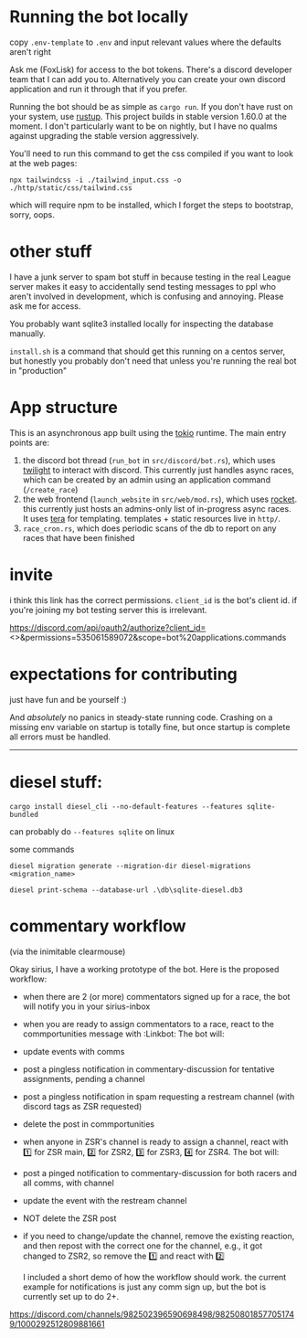 # Running the bot locally

copy `.env-template` to `.env` and input relevant values where the defaults aren't right

Ask me (FoxLisk) for access to the bot tokens. There's a discord developer team that I can add you to. Alternatively
you can create your own discord application and run it through that if you prefer.

Running the bot should be as simple as `cargo run`. If you don't have rust on your system, use
[rustup](https://rustup.rs/). This project builds in stable version 1.60.0 at the moment. I don't particularly want
to be on nightly, but I have no qualms against upgrading the stable version aggressively.

You'll need to run this command to get the css compiled if you want to look at the web pages:

    npx tailwindcss -i ./tailwind_input.css -o ./http/static/css/tailwind.css

which will require npm to be installed, which I forget the steps to bootstrap, sorry, oops.

# other stuff

I have a junk server to spam bot stuff in because testing in the real League server makes it easy to
accidentally send testing messages to ppl who aren't involved in development, which is confusing and annoying.
Please ask me for access.

You probably want sqlite3 installed locally for inspecting the database manually.

`install.sh` is a command that should get this running on a centos server, but honestly you probably don't need that
unless you're running the real bot in "production"

# App structure

This is an asynchronous app built using the [tokio](https://docs.rs/tokio/latest/tokio/) runtime. The main entry
points are:

   1. the discord bot thread (`run_bot` in `src/discord/bot.rs`), which uses [twilight](https://twilight.rs/) to interact with discord. This currently
      just handles async races, which can be created by an admin using an application command (`/create_race`)
   2. the web frontend (`launch_website` in `src/web/mod.rs`), which uses [rocket](https://rocket.rs/). this currently just hosts an admins-only list of
      in-progress async races. It uses [tera](https://tera.netlify.app/docs/) for templating. templates + static
      resources live in `http/`.
   3. `race_cron.rs`, which does periodic scans of the db to report on any races that have been finished

# invite

i think this link has the correct permissions. `client_id` is the bot's client id. if you're joining my bot testing
server this is irrelevant.

https://discord.com/api/oauth2/authorize?client_id=<>&permissions=535061589072&scope=bot%20applications.commands

# expectations for contributing

just have fun and be yourself :)

And _absolutely_ no panics in steady-state running code. Crashing on a missing env variable on startup is totally fine,
but once startup is complete all errors must be handled.

------------

# diesel stuff:

`cargo install diesel_cli --no-default-features --features sqlite-bundled`

can probably do `--features sqlite` on linux

some commands
```
diesel migration generate --migration-dir diesel-migrations <migration_name>

diesel print-schema --database-url .\db\sqlite-diesel.db3
```

# commentary workflow

(via the inimitable clearmouse)

Okay sirius, I have a working prototype of the bot. Here is the proposed workflow:
- when there are 2 (or more) commentators signed up for a race, the bot will notify you in your sirius-inbox
- when you are ready to assign commentators to a race, react to the commportunities message with
:Linkbot: The bot will:
- update events with comms
- post a pingless notification in commentary-discussion for tentative assignments, pending a channel
- post a pingless notification in spam requesting a restream channel (with discord tags as ZSR requested)
- delete the post in commportunities
- when anyone in ZSR's channel is ready to assign a channel,
react with 1️⃣ for ZSR main, 2️⃣  for ZSR2, 3️⃣ for ZSR3, 4️⃣  for ZSR4. The bot will:
- post a pinged notification to commentary-discussion for both racers and all comms, with channel
- update the event with the restream channel
- NOT delete the ZSR post
- if you need to change/update the channel, remove the existing reaction, and then
repost with the correct one for the channel, e.g., it got changed to ZSR2,
so remove the 1️⃣ and react with 2️⃣

    I included a short demo of how the workflow should work. the current example for notifications is just any comm sign up, but the bot is currently set up to do 2+.

https://discord.com/channels/982502396590698498/982508018577051749/1000292512809881661